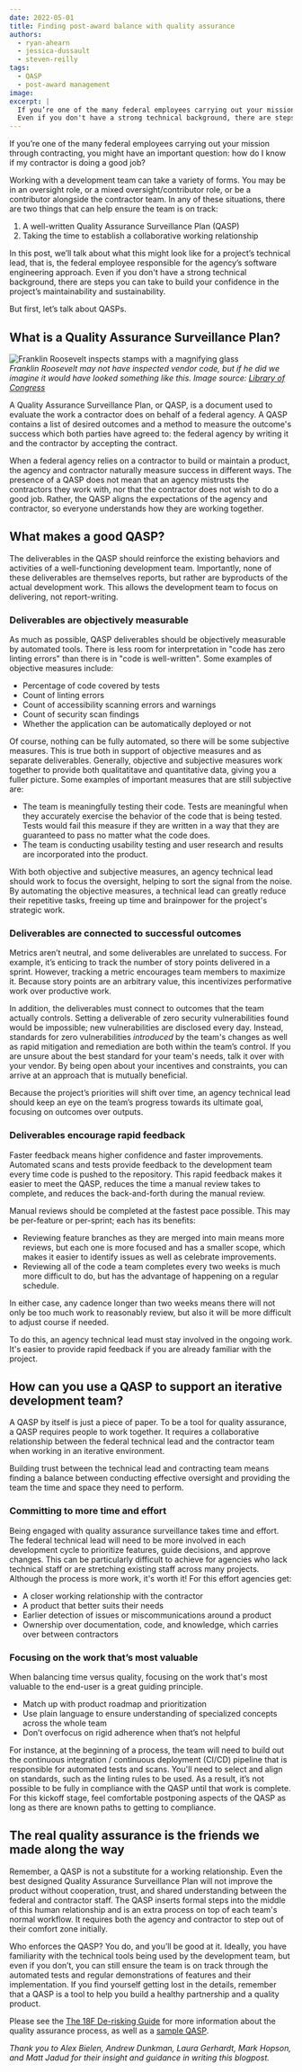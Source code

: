 ```yaml
---
date: 2022-05-01
title: Finding post-award balance with quality assurance
authors:
  - ryan-ahearn
  - jessica-dussault
  - steven-reilly
tags:
  - QASP
  - post-award management
image:
excerpt: |
  If you’re one of the many federal employees carrying out your mission through contracting, you might have an important question: how do I know if my contractor is doing a good job?
  Even if you don't have a strong technical background, there are steps you can take to build your confidence in the project’s maintainability and sustainability.
---
```


If you’re one of the many federal employees carrying out your mission through contracting, you might have an important question: how do I know if my contractor is doing a good job?

Working with a development team can take a variety of forms. You may be in an oversight role, or a mixed oversight/contributor role, or be a contributor alongside the contractor team. In any of these situations, there are two things that can help ensure the team is on track:

1. A well-written Quality Assurance Surveillance Plan (QASP)
1. Taking the time to establish a collaborative working relationship

In this post, we’ll talk about what this might look like for a project’s technical lead, that is, the federal employee responsible for the agency’s software engineering approach. Even if you don't have a strong technical background, there are steps you can take to build your confidence in the project’s maintainability and sustainability.

But first, let’s talk about QASPs.

## What is a Quality Assurance Surveillance Plan?

<img src="{{site.baseurl}}/assets/blog/finding-post-award-balance/loc-fdr-study.jpg" alt="Franklin Roosevelt inspects stamps with a magnifying glass">
<figcaption><em>Franklin Roosevelt may not have inspected vendor code, but if he did we imagine it would have looked something like this. Image source: <a href="https://www.loc.gov/resource/hec.40758/" rel="noreferrer" target="_blank">Library of Congress</a></em></figcaption>

A Quality Assurance Surveillance Plan, or QASP, is a document used to evaluate the work a contractor does on behalf of a federal agency. A QASP contains a list of desired outcomes and a method to measure the outcome's success which both parties have agreed to: the federal agency by writing it and the contractor by accepting the contract.

When a federal agency relies on a contractor to build or maintain a product, the agency and contractor naturally measure success in different ways. The presence of a QASP does not mean that an agency mistrusts the contractors they work with, nor that the contractor does not wish to do a good job. Rather, the QASP aligns the expectations of the agency and contractor, so everyone understands how they are working together.

## What makes a good QASP?

The deliverables in the QASP should reinforce the existing behaviors and activities of a well-functioning development team. Importantly, none of these deliverables are themselves reports, but rather are byproducts of the actual development work. This allows the development team to focus on delivering, not report-writing.

### Deliverables are objectively measurable

As much as possible, QASP deliverables should be objectively measurable by automated tools. There is less room for interpretation in "code has zero linting errors" than there is in "code is well-written". Some examples of objective measures include:

- Percentage of code covered by tests
- Count of linting errors
- Count of accessibility scanning errors and warnings
- Count of security scan findings
- Whether the application can be automatically deployed or not

Of course, nothing can be fully automated, so there will be some subjective measures. This is true both in support of objective measures and as separate deliverables. Generally, objective and subjective measures work together to provide both qualitatitave and quantitative data, giving you a fuller picture. Some examples of important measures that are still subjective are:

- The team is meaningfully testing their code. Tests are meaningful when they accurately exercise the behavior of the code that is being tested. Tests would fail this measure if they are written in a way that they are guaranteed to pass no matter what the code does.
- The team is conducting usability testing and user research and results are incorporated into the product.

With both objective and subjective measures, an agency technical lead should work to focus the oversight, helping to sort the signal from the noise. By automating the objective measures, a technical lead can greatly reduce their repetitive tasks, freeing up time and brainpower for the project's strategic work.

### Deliverables are connected to successful outcomes

Metrics aren’t neutral, and some deliverables are unrelated to success. For example, it’s enticing to track the number of story points delivered in a sprint. However, tracking a metric encourages team members to maximize it. Because story points are an arbitrary value, this incentivizes performative work over productive work.

In addition, the deliverables must connect to outcomes that the team actually controls. Setting a deliverable of zero security vulnerabilities found would be impossible; new vulnerabilities are disclosed every day. Instead, standards for zero vulnerabilities _introduced_ by the team's changes as well as rapid mitigation and remediation are both within the team’s control. If you are unsure about the best standard for your team's needs, talk it over with your vendor. By being open about your incentives and constraints, you can arrive at an approach that is mutually beneficial.

Because the project’s priorities will shift over time, an agency technical lead should keep an eye on the team’s progress towards its ultimate goal, focusing on outcomes over outputs.

### Deliverables encourage rapid feedback

Faster feedback means higher confidence and faster improvements. Automated scans and tests provide feedback to the development team every time code is pushed to the repository. This rapid feedback makes it easier to meet the QASP, reduces the time a manual review takes to complete, and reduces the back-and-forth during the manual review.

Manual reviews should be completed at the fastest pace possible. This may be per-feature or per-sprint; each has its benefits:

- Reviewing feature branches as they are merged into main means more reviews, but each one is more focused and has a smaller scope, which makes it easier to identify issues as well as celebrate improvements.
- Reviewing all of the code a team completes every two weeks is much more difficult to do, but has the advantage of happening on a regular schedule.

In either case, any cadence longer than two weeks means there will not only be too much work to reasonably review, but also it will be more difficult to adjust course if needed.

To do this, an agency technical lead must stay involved in the ongoing work. It's easier to provide rapid feedback if you are already familiar with the project.

## How can you use a QASP to support an iterative development team?

A QASP by itself is just a piece of paper. To be a tool for quality assurance, a QASP requires people to work together. It requires a collaborative relationship between the federal technical lead and the contractor team when working in an iterative environment.

Building trust between the technical lead and contracting team means finding a balance between conducting effective oversight and providing the team the time and space they need to perform.

### Committing to more time and effort

Being engaged with quality assurance surveillance takes time and effort. The federal technical lead will need to be more involved in each development cycle to prioritize features, guide decisions, and approve changes. This can be particularly difficult to achieve for agencies who lack technical staff or are stretching existing staff across many projects. Although the process is more work, it's worth it! For this effort agencies get:

- A closer working relationship with the contractor
- A product that better suits their needs
- Earlier detection of issues or miscommunications around a product
- Ownership over documentation, code, and knowledge, which carries over between contractors

### Focusing on the work that’s most valuable

When balancing time versus quality, focusing on the work that's most valuable to the end-user is a great guiding principle.

- Match up with product roadmap and prioritization
- Use plain language to ensure understanding of specialized concepts across the whole team
- Don’t overfocus on rigid adherence when that’s not helpful

For instance, at the beginning of a process, the team will need to build out the continuous integration / continuous deployment (CI/CD) pipeline that is responsible for automated tests and scans. You'll need to select and align on standards, such as the linting rules to be used. As a result, it’s not possible to be fully in compliance with the QASP until that work is complete. For this kickoff stage, feel comfortable postponing aspects of the QASP as long as there are known paths to getting to compliance.

## The real quality assurance is the friends we made along the way

Remember, a QASP is not a substitute for a working relationship. Even the best designed Quality Assurance Surveillance Plan will not improve the product without  cooperation, trust, and shared understanding between the federal and contractor staff. The QASP inserts formal steps into the middle of this human relationship and is an extra process on top of each team's normal workflow. It requires both the agency and contractor to step out of their comfort zone initially.

Who enforces the QASP? You do, and you’ll be good at it. Ideally, you have familiarity with the technical tools being used by the development team, but even if you don’t, you can still ensure the team is on track through the automated tests and regular demonstrations of features and their implementation. If you find yourself getting lost in the details, remember that a QASP is a tool to help you build a healthy partnership and a quality product.

Please see the [The 18F De-risking Guide](https://derisking-guide.18f.gov/federal-field-guide/doing-the-work/#monitor-conformance-with-the-qasp-at-the-end-of-every-sprint) for more information about the quality assurance process, as well as a [sample QASP](https://derisking-guide.18f.gov/qasp/).

_Thank you to Alex Bielen, Andrew Dunkman, Laura Gerhardt, Mark Hopson, and Matt Jadud for their insight and guidance in writing this blogpost._
